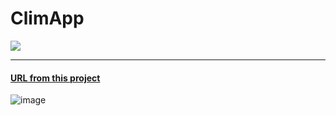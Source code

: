 # ClimApp

<div >
 <a href="https://weather-app-phi-vert.vercel.app/" > <img src= "https://static.vecteezy.com/system/resources/previews/009/277/846/non_2x/clouds-and-sky-weather-nature-background-horizontal-banner-illustration-vector.jpg" /></a>
  </div>
  <hr/>
<a href="weather-app-phi-vert.vercel.app"><h4>URL from this project </h4></a>


![image](https://user-images.githubusercontent.com/80003324/215268354-b78b3f1f-2656-4ed8-8445-716df6830ed6.png)




